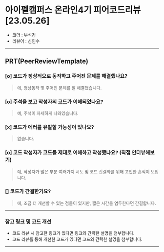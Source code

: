 # 아이펠캠퍼스 온라인4기 피어코드리뷰[23.05.26]

- 코더 : 부석경
- 리뷰어 : 신인수

---------------------------------------------
## **PRT(PeerReviewTemplate)**

### **[o] 코드가 정상적으로 동작하고 주어진 문제를 해결했나요?**
> 에, 정상동작 및 주어진 문제를 잘 해결했습니다.  

### **[o] 주석을 보고 작성자의 코드가 이해되었나요?**
> 예, 주석이 자세하게 나와있습니다.  

### **[x] 코드가 에러를 유발할 가능성이 있나요?**
> 없습니다.  

### **[o] 코드 작성자가 코드를 제대로 이해하고 작성했나요?** (직접 인터뷰해보기)
> 예, 작성자가 많은 부분 여러가지 시도 및 코드 간결화를 위해 고민한 흔적이 보입니다.  

### **[] 코드가 간결한가요?**
> 에, 조금 더 개선할 수 있는 점들이 있지만, 짧은 시간을 염두한다면 간결합니다.  

----------------------------------------------
### **참고 링크 및 코드 개선**
* 코드 리뷰 시 참고한 링크가 있다면 링크와 간략한 설명을 첨부합니다.
* 코드 리뷰를 통해 개선한 코드가 있다면 코드와 간략한 설명을 첨부합니다.

----------------------------------------------

